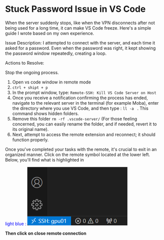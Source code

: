 # Stuck Password Issue in VS Code

When the server suddenly stops, like when the VPN disconnects after not being used for a long time, it can make VS Code freeze. Here's a simple guide I wrote based on my own experience.

Issue Description:
I attempted to connect with the server, and each time it asked for a password. Even when the password was right, it kept showing the password window repeatedly, creating a loop.

Actions to Resolve:

Stop the ongoing process.
1. Open vs code window in remote mode
2. `ctrl + shipt + p`
3. In the prompt window, type:  `Remote-SSH: Kill VS Code Server on Host`
4. Once you receive a notification confirming the process has ended, navigate to the relevant server in the terminal (for example Moba), enter the directory where you use VS Code, and then type : `ll -a ` . This command shows hidden folders.
5. Remove this folder `rm -rf .vscode-server/` (For those feeling concerned, you can easily rename the folder, and if needed, revert it to its original name).
6. Next, attempt to access the remote extension and reconnect; it should function properly.

Once you've completed your tasks with the remote, it's crucial to exit in an organized manner.
Click on the remote symbol located at the lower left. Below, you'll find what is highlighted in 

<span style="color:blue">light blue : </span>
![alt text](vs_cdoe_pass.png)

**Then click on close remote connection**
